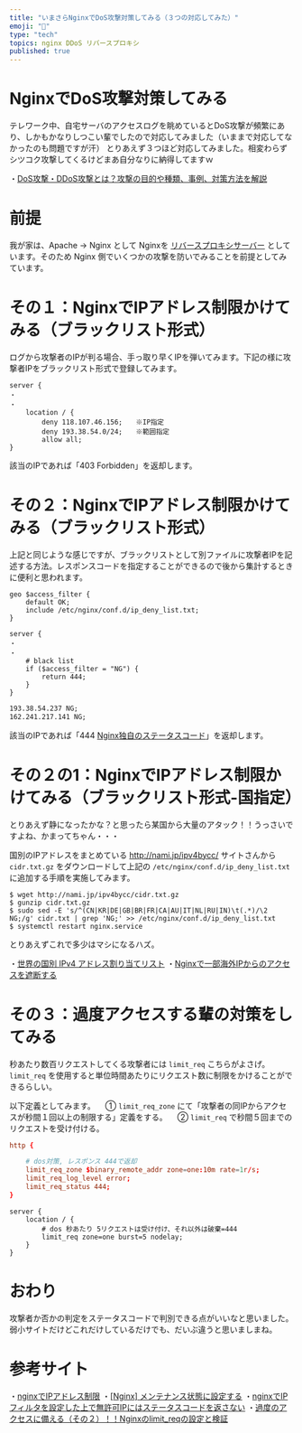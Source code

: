 ```yaml
---
title: "いまさらNginxでDoS攻撃対策してみる（３つの対応してみた）"
emoji: "📝"
type: "tech"
topics: nginx DDoS リバースプロキシ
published: true
---
```


# NginxでDoS攻撃対策してみる
テレワーク中、自宅サーバのアクセスログを眺めているとDoS攻撃が頻繁にあり、しかもかなりしつこい輩でしたので対応してみました（いままで対応してなかったのも問題ですが汗）
とりあえず３つほど対応してみました。相変わらずシツコク攻撃してくるけどまあ自分なりに納得してますｗ

・[DoS攻撃・DDoS攻撃とは？攻撃の目的や種類、事例、対策方法を解説](https://cybersecurity-jp.com/security-measures/18262#DoS)

# 前提
我が家は、Apache -> Nginx として Nginxを [リバースプロキシサーバー](https://qiita.com/murachi1208/items/d04797b0b61e69018938) としています。そのため Nginx 側でいくつかの攻撃を防いでみることを前提としてみています。

# その１：NginxでIPアドレス制限かけてみる（ブラックリスト形式）
ログから攻撃者のIPが判る場合、手っ取り早くIPを弾いてみます。下記の様に攻撃者IPをブラックリスト形式で登録してみます。

```config
server {
・
・
    location / {
        deny 118.107.46.156;　　※IP指定
        deny 193.38.54.0/24;　　※範囲指定
        allow all;
} 
```

該当のIPであれば「403 Forbidden」を返却します。

# その２：NginxでIPアドレス制限かけてみる（ブラックリスト形式）
上記と同じような感じですが、ブラックリストとして別ファイルに攻撃者IPを記述する方法。レスポンスコードを指定することができるので後から集計するときに便利と思われます。

```config
geo $access_filter {
    default OK;
    include /etc/nginx/conf.d/ip_deny_list.txt;
}

server {
・
・
    # black list
    if ($access_filter = "NG") {
        return 444;
    }
} 
```

```/etc/nginx/conf.d/ip_deny_list.txt
193.38.54.237 NG;
162.241.217.141 NG;
```

該当のIPであれば「444 [Nginx独自のステータスコード](https://github.com/yuuki/yuuki/blob/master/misc/nginx-status-444.md)」を返却します。

# その２の1：NginxでIPアドレス制限かけてみる（ブラックリスト形式-国指定）
とりあえず静になったかな？と思ったら某国から大量のアタック！！うっさいですよね、かまってちゃん・・・

国別のIPアドレスをまとめている http://nami.jp/ipv4bycc/ サイトさんから `cidr.txt.gz` をダウンロードして上記の `/etc/nginx/conf.d/ip_deny_list.txt` に追加する手順を実施してみます。

```text
$ wget http://nami.jp/ipv4bycc/cidr.txt.gz
$ gunzip cidr.txt.gz
$ sudo sed -E 's/^(CN|KR|DE|GB|BR|FR|CA|AU|IT|NL|RU|IN)\t(.*)/\2 NG;/g' cidr.txt | grep 'NG;' >> /etc/nginx/conf.d/ip_deny_list.txt
$ systemctl restart nginx.service
```

とりあえずこれで多少はマシになるハズ。

・[世界の国別 IPv4 アドレス割り当てリスト](http://nami.jp/ipv4bycc/)
・[Nginxで一部海外IPからのアクセスを遮断する](https://programming-beginner-zeroichi.jp/articles/125)

# その３：過度アクセスする輩の対策をしてみる
秒あたり数百リクエストしてくる攻撃者には `limit_req` こちらがよさげ。
`limit_req` を使用すると単位時間あたりにリクエスト数に制限をかけることができるらしい。

以下定義としてみます。
　① `limit_req_zone` にて「攻撃者の同IPからアクセスが秒間１回以上の制限する」定義をする。
　② `limit_req` で秒間５回までのリクエストを受け付ける。

```/etc/nginx/nginx.conf
http {

    # dos対策, レスポンス 444で返却
    limit_req_zone $binary_remote_addr zone=one:10m rate=1r/s;
    limit_req_log_level error;
    limit_req_status 444;
}
```

```config
server {
    location / {
        # dos 秒あたり 5リクエストは受け付け、それ以外は破棄=444
        limit_req zone=one burst=5 nodelay;
    }
} 
```

# おわり
攻撃者か否かの判定をステータスコードで判別できる点がいいなと思いました。
弱小サイトだけどこれだけしているだけでも、だいぶ違うと思いましまね。

# 参考サイト
・[nginxでIPアドレス制限](http://shim0mura.hatenadiary.jp/entry/20130610/1370837544)
・[[Nginx] メンテナンス状態に設定する](https://hacknote.jp/archives/32728/)
・[nginxでIPフィルタを設定した上で無許可IPにはステータスコードを返さない](https://www.denet.ad.jp/technology/2018/09/nginxipfilter.html)
・[過度のアクセスに備える（その２）！！Nginxのlimit_reqの設定と検証](https://remotestance.com/blog/2474/)









